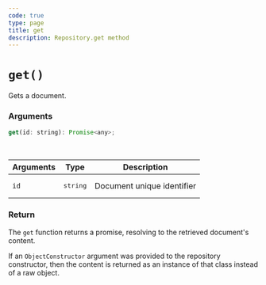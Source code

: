 ```yaml
---
code: true
type: page
title: get
description: Repository.get method
---
```


# `get()`

Gets a document.

### Arguments

```js
get(id: string): Promise<any>;
```

<br/>

| Arguments | Type              | Description                |
| --------- | ----------------- | -------------------------- |
| `id`      | <pre>string</pre> | Document unique identifier |

### Return

The `get` function returns a promise, resolving to the retrieved document's content.

If an `ObjectConstructor` argument was provided to the repository constructor, then the content is returned as an instance of that class instead of a raw object.

